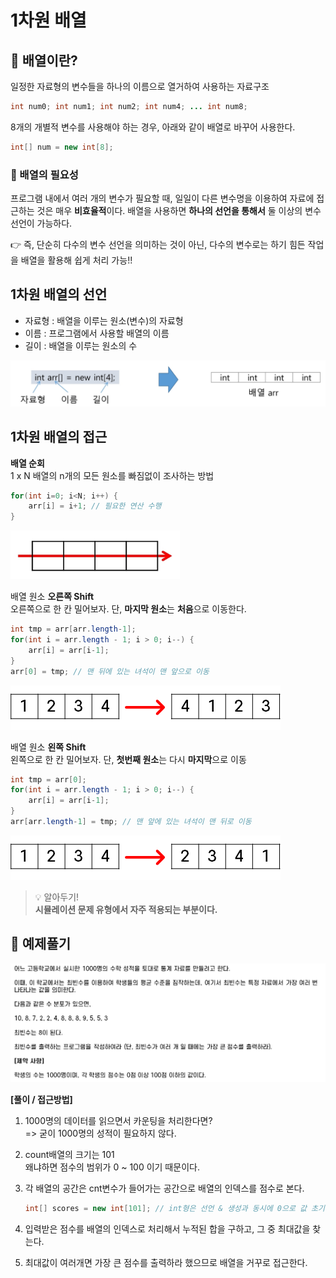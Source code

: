 # 1차원 배열

## 🤔 배열이란?

일정한 자료형의 변수들을 하나의 이름으로 열거하여 사용하는 자료구조

```java
int num0; int num1; int num2; int num4; ... int num8;
```

8개의 개별적 변수를 사용해야 하는 경우, 아래와 같이 배열로 바꾸어 사용한다.

```java
int[] num = new int[8];
```

### 📌 배열의 필요성

프로그램 내에서 여러 개의 변수가 필요할 때, 일일이 다른 변수명을 이용하여 자료에 접근하는 것은 매우 **비효율적**이다. 배열을 사용하면 **하나의 선언을 통해서** 둘 이상의 변수 선언이 가능하다.

👉 즉, 단순히 다수의 변수 선언을 의미하는 것이 아닌, 다수의 변수로는 하기 힘든 작업을 배열을 활용해 쉽게 처리 가능!!

## 1차원 배열의 선언

- 자료형 : 배열을 이루는 원소(변수)의 자료형
- 이름 : 프로그램에서 사용할 배열의 이름
- 길이 : 배열을 이루는 원소의 수

![1차원배열선언](img/1차원배열선언.jpg)

## 1차원 배열의 접근

**배열 순회** <br/>
1 x N 배열의 n개의 모든 원소를 빠짐없이 조사하는 방법

```java
for(int i=0; i<N; i++) {
    arr[i] = i+1; // 필요한 연산 수행
}
```

![배열순회](img/배열순회.jpg)

배열 원소 **오른쪽 Shift** <br/>
오른쪽으로 한 칸 밀어보자. 단, **마지막 원소**는 **처음**으로 이동한다.

```java
int tmp = arr[arr.length-1];
for(int i = arr.length - 1; i > 0; i--) {
    arr[i] = arr[i-1];
}
arr[0] = tmp; // 맨 뒤에 있는 녀석이 맨 앞으로 이동
```

![배열원소오른쪽이동](img/배열원소오른쪽이동.jpg)

배열 원소 **왼쪽 Shift** <br/>
왼쪽으로 한 칸 밀어보자. 단, **첫번째 원소**는 다시 **마지막**으로 이동

```java
int tmp = arr[0];
for(int i = arr.length - 1; i > 0; i--) {
    arr[i] = arr[i-1];
}
arr[arr.length-1] = tmp; // 맨 앞에 있는 녀석이 맨 뒤로 이동
```
![배열원소왼쪽이동](img/배열원소왼쪽이동.jpg)

> 💡 알아두기! <br/>
> **시뮬레이션 문제 유형에서 자주 적용되는 부분이다.**

## 📍 예제풀기

![최빈수구하기](img/최빈수구하기.jpg)

**[풀이 / 접근방법]**

1. 1000명의 데이터를 읽으면서 카운팅을 처리한다면? <br/>
  => 굳이 1000명의 성적이 필요하지 않다.

2. count배열의 크기는 101 <br/>
  왜냐하면 점수의 범위가 0 ~ 100 이기 때문이다.
  
3. 각 배열의 공간은 cnt변수가 들어가는 공간으로 배열의 인덱스를 점수로 본다.
    ```java
    int[] scores = new int[101]; // int형은 선언 & 생성과 동시에 0으로 값 초기화
    ```

4. 입력받은 점수를 배열의 인덱스로 처리해서 누적된 합을 구하고, 그 중 최대값을 찾는다.

5. 최대값이 여러개면 가장 큰 점수를 출력하라 했으므로 배열을 거꾸로 접근한다.